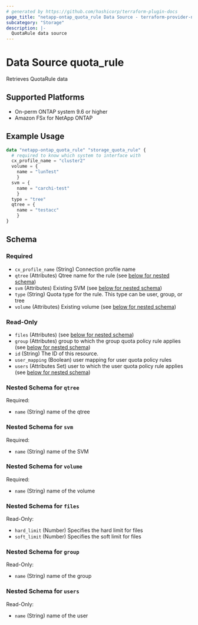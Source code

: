 ```yaml
---
# generated by https://github.com/hashicorp/terraform-plugin-docs
page_title: "netapp-ontap_quota_rule Data Source - terraform-provider-netapp-ontap"
subcategory: "Storage"
description: |-
  QuotaRule data source
---
```


# Data Source quota_rule
Retrieves QuotaRule data

## Supported Platforms
* On-perm ONTAP system 9.6 or higher
* Amazon FSx for NetApp ONTAP

## Example Usage
```terraform
data "netapp-ontap_quota_rule" "storage_quota_rule" {
  # required to know which system to interface with
  cx_profile_name = "cluster2"
  volume = {
    name = "lunTest"
    }
  svm = {
    name = "carchi-test"
    }
  type = "tree"
  qtree = {
    name = "testacc"
    }
}
```

<!-- schema generated by tfplugindocs -->
## Schema

### Required

- `cx_profile_name` (String) Connection profile name
- `qtree` (Attributes) Qtree name for the rule (see [below for nested schema](#nestedatt--qtree))
- `svm` (Attributes) Existing SVM (see [below for nested schema](#nestedatt--svm))
- `type` (String) Quota type for the rule. This type can be user, group, or tree
- `volume` (Attributes) Existing volume (see [below for nested schema](#nestedatt--volume))

### Read-Only

- `files` (Attributes) (see [below for nested schema](#nestedatt--files))
- `group` (Attributes) group to which the group quota policy rule applies (see [below for nested schema](#nestedatt--group))
- `id` (String) The ID of this resource.
- `user_mapping` (Boolean) user mapping for user quota policy rules
- `users` (Attributes Set) user to which the user quota policy rule applies (see [below for nested schema](#nestedatt--users))

<a id="nestedatt--qtree"></a>
### Nested Schema for `qtree`

Required:

- `name` (String) name of the qtree


<a id="nestedatt--svm"></a>
### Nested Schema for `svm`

Required:

- `name` (String) name of the SVM


<a id="nestedatt--volume"></a>
### Nested Schema for `volume`

Required:

- `name` (String) name of the volume


<a id="nestedatt--files"></a>
### Nested Schema for `files`

Read-Only:

- `hard_limit` (Number) Specifies the hard limit for files
- `soft_limit` (Number) Specifies the soft limit for files


<a id="nestedatt--group"></a>
### Nested Schema for `group`

Read-Only:

- `name` (String) name of the group


<a id="nestedatt--users"></a>
### Nested Schema for `users`

Read-Only:

- `name` (String) name of the user
